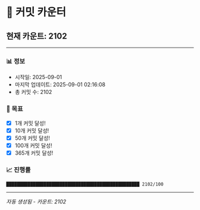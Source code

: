 # 🔢 커밋 카운터

## 현재 카운트: 2102

---

### 📊 정보
- 시작일: 2025-09-01
- 마지막 업데이트: 2025-09-01 02:16:08
- 총 커밋 수: 2102

### 🎯 목표
- [x] 1개 커밋 달성!
- [x] 10개 커밋 달성!
- [x] 50개 커밋 달성!
- [x] 100개 커밋 달성!
- [x] 365개 커밋 달성!

### 📈 진행률
```
██████████████████████████████████████████████████ 2102/100
```

---
*자동 생성됨 - 카운트: 2102*
